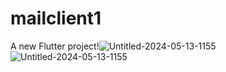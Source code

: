 # mailclient1

A new Flutter project!![Untitled-2024-05-13-1155](https://github.com/piyushsingal3/iitk_mail_client/assets/157308982/e1339fb7-3cb3-456b-a305-20535126834e)
![Untitled-2024-05-13-1155](https://github.com/piyushsingal3/iitk_mail_client/assets/157308982/e1339fb7-3cb3-456b-a305-20535126834e)

